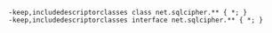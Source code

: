     -keep,includedescriptorclasses class net.sqlcipher.** { *; }
    -keep,includedescriptorclasses interface net.sqlcipher.** { *; }